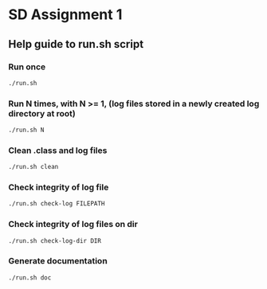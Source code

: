 # SD Assignment 1
## Help guide to run.sh script
### Run once
```bash
./run.sh
```
### Run N times, with N >= 1, (log files stored in a newly created log directory at root)
```bash
./run.sh N
```

### Clean .class and log files
```bash
./run.sh clean
```

### Check integrity of log file
```bash
./run.sh check-log FILEPATH
```

### Check integrity of log files on dir
```bash
./run.sh check-log-dir DIR
```

### Generate documentation
```bash
./run.sh doc
```